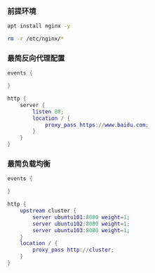 ### 前提环境

```bash
apt install nginx -y

rm -r /etc/nginx/*
```

### 最简反向代理配置

```lua
events {

}

http {
	server {
		listen 80;
		location / {
			proxy_pass https://www.baidu.com;
		}
	}
}
```

### 最简负载均衡

```lua
events {

}

http {
    upstream cluster {
        server ubuntu101:8080 weight=1;
        server ubuntu102:8080 weight=1;
        server ubuntu103:8080 weight=1;
    }
    location / {
        proxy_pass http://cluster;
    }
}
```

